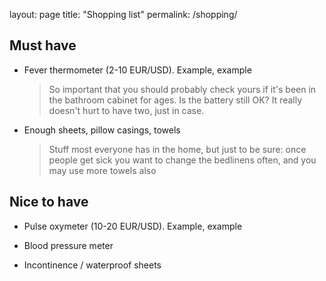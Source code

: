layout: page
title: "Shopping list"
permalink: /shopping/

## Must have

* Fever thermometer (2-10 EUR/USD). Example, example

   > So important that you should probably check yours if it's been in the bathroom cabinet for ages. Is the battery still OK? It really doesn't hurt to have two, just in case.

* Enough sheets, pillow casings, towels
   
   > Stuff most everyone has in the home, but just to be sure: once people get sick you want to change the bedlinens often, and you may use more towels also
   


## Nice to have

* Pulse oxymeter (10-20 EUR/USD). Example, example

* Blood pressure meter

* Incontinence / waterproof sheets

